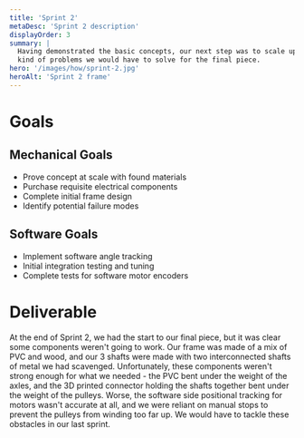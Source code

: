 ```yaml
---
title: 'Sprint 2'
metaDesc: 'Sprint 2 description'
displayOrder: 3
summary: |
  Having demonstrated the basic concepts, our next step was to scale up and find out what
  kind of problems we would have to solve for the final piece.
hero: '/images/how/sprint-2.jpg'
heroAlt: 'Sprint 2 frame'
---
```

# Goals

## Mechanical Goals

- Prove concept at scale with found materials
- Purchase requisite electrical components
- Complete initial frame design
- Identify potential failure modes

## Software Goals

- Implement software angle tracking
- Initial integration testing and tuning
- Complete tests for software motor encoders

# Deliverable

At the end of Sprint 2, we had the start to our final piece, but it was clear some
components weren't going to work. Our frame was made of a mix of PVC and wood, and our 3
shafts were made with two interconnected shafts of metal we had scavenged.
Unfortunately, these components weren't strong enough for what we needed - the PVC bent
under the weight of the axles, and the 3D printed connector holding the shafts together
bent under the weight of the pulleys. Worse, the software side positional tracking for
motors wasn't accurate at all, and we were reliant on manual stops to prevent the
pulleys from winding too far up. We would have to tackle these obstacles in our last
sprint.
